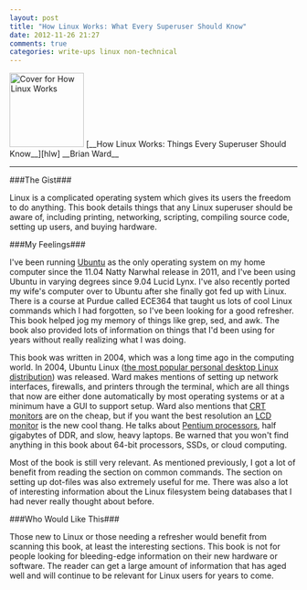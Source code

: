 ```yaml
---
layout: post
title: "How Linux Works: What Every Superuser Should Know"
date: 2012-11-26 21:27
comments: true
categories: write-ups linux non-technical
---
```


<img src="http://books.gigaimg.com/avaxhome/77/6b/000c6b77_medium.jpeg" style="border: 0" width="130px" title="How Linux Works" alt="Cover for How Linux Works" />  
[__How Linux Works: Things Every Superuser Should Know__][hlw]  
__Brian Ward__

[hlw]: http://www.amazon.com/How-Linux-Works-Superuser-Should/dp/1593270356/

------

###The Gist###

Linux is a complicated operating system which gives its users the freedom to do anything. This book details things that any Linux superuser should be aware of, including printing, networking, scripting, compiling source code, setting up users, and buying hardware.

###My Feelings###

I've been running [Ubuntu][ubu] as the only operating system on my home computer since the 11.04 Natty Narwhal release in 2011, and I've been using Ubuntu in varying degrees since 9.04 Lucid Lynx. I've also recently ported my wife's computer over to Ubuntu after she finally got fed up with Linux. There is a course at Purdue called ECE364 that taught us lots of cool Linux commands which I had forgotten, so I've been looking for a good refresher. This book helped jog my memory of things like grep, sed, and awk. The book also provided lots of information on things that I'd been using for years without really realizing what I was doing.

[ubu]: http://ubuntu.com/

This book was written in 2004, which was a long time ago in the computing world. In 2004, Ubuntu Linux ([the most popular personal desktop Linux distribution][pop]) was released. Ward makes mentions of setting up network interfaces, firewalls, and printers through the terminal, which are all things that now are either done automatically by most operating systems or at a minimum have a GUI to support setup. Ward also mentions that [CRT monitors][crt] are on the cheap, but if you want the best resolution an [LCD monitor][lcd] is the new cool thang. He talks about [Pentium processors][pen], half gigabytes of DDR, and slow, heavy laptops. Be warned that you won't find anything in this book about 64-bit processors, SSDs, or cloud computing.

[pop]: http://www.pcworld.com/article/254516/which_linux_distro_is_fairest_of_them_all_ubuntu_survey_says.html
[crt]: http://en.wikipedia.org/wiki/Cathode_ray_tube
[lcd]: http://en.wikipedia.org/wiki/Lcd
[pen]: http://en.wikipedia.org/wiki/Pentium

Most of the book is still very relevant. As mentioned previously, I got a lot of benefit from reading the section on common commands. The section on setting up dot-files was also extremely useful for me. There was also a lot of interesting information about the Linux filesystem being databases that I had never really thought about before.

###Who Would Like This###

Those new to Linux or those needing a refresher would benefit from scanning this book, at least the interesting sections. This book is not for people looking for bleeding-edge information on their new hardware or software. The reader can get a large amount of information that has aged well and will continue to be relevant for Linux users for years to come.
